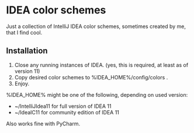 IDEA color schemes
==================

Just a collection of IntelliJ IDEA color schemes, sometimes created by me, that I find cool.

Installation
------------

1. Close any running instances of IDEA. (yes, this is required, at least as of version 11)
2. Copy desired color schemes to %IDEA_HOME%/config/colors .
3. Enjoy.

%IDEA_HOME% might be one of the following, depending on used version:

- ~/IntelliJIdea11 for full version of IDEA 11
- ~/IdeaIC11 for community edition of IDEA 11

Also works fine with PyCharm.
